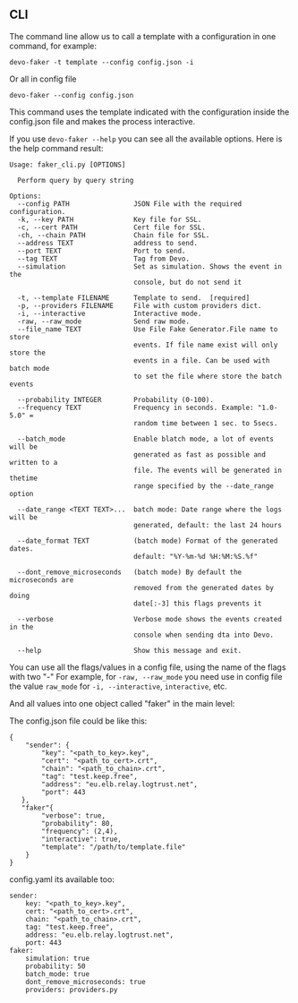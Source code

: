 ## CLI
The command line allow us to call a template with a configuration in one
command, for example:
```
devo-faker -t template --config config.json -i
```

Or all in config file
```
devo-faker --config config.json
```

This command uses the template indicated with the configuration inside the
config.json file and makes the process interactive.

If you use ```devo-faker --help``` you can see all the available options.
Here is the help command result:
```
Usage: faker_cli.py [OPTIONS]

  Perform query by query string

Options:
  --config PATH                JSON File with the required configuration.
  -k, --key PATH               Key file for SSL.
  -c, --cert PATH              Cert file for SSL.
  -ch, --chain PATH            Chain file for SSL.
  --address TEXT               address to send.
  --port TEXT                  Port to send.
  --tag TEXT                   Tag from Devo.
  --simulation                 Set as simulation. Shows the event in the
                               console, but do not send it

  -t, --template FILENAME      Template to send.  [required]
  -p, --providers FILENAME     File with custom providers dict.
  -i, --interactive            Interactive mode.
  -raw, --raw_mode             Send raw mode.
  --file_name TEXT             Use File Fake Generator.File name to store
                               events. If file name exist will only store the
                               events in a file. Can be used with batch mode
                               to set the file where store the batch events

  --probability INTEGER        Probability (0-100).
  --frequency TEXT             Frequency in seconds. Example: "1.0-5.0" =
                               random time between 1 sec. to 5secs.

  --batch_mode                 Enable blatch mode, a lot of events will be
                               generated as fast as possible and written to a
                               file. The events will be generated in thetime
                               range specified by the --date_range option

  --date_range <TEXT TEXT>...  batch mode: Date range where the logs will be
                               generated, default: the last 24 hours

  --date_format TEXT           (batch mode) Format of the generated dates.
                               default: "%Y-%m-%d %H:%M:%S.%f"

  --dont_remove_microseconds   (batch mode) By default the microseconds are
                               removed from the generated dates by doing
                               date[:-3] this flags prevents it

  --verbose                    Verbose mode shows the events created in the
                               console when sending dta into Devo.

  --help                       Show this message and exit.
```


You can use all the flags/values in a config file, using the name of the flags with two "-"
For example, for `-raw, --raw_mode` you need use in config file the value `raw_mode`
for `-i, --interactive`, `interactive`, etc.

And all values into one object called "faker" in the main level:

The config.json file could be like this:
```
{
    "sender": {
        "key": "<path_to_key>.key",
        "cert": "<path_to_cert>.crt",
        "chain": "<path_to_chain>.crt",
        "tag": "test.keep.free",
        "address": "eu.elb.relay.logtrust.net",
        "port": 443
   },
   "faker"{
        "verbose": true,
        "probability": 80,
        "frequency": (2,4),
        "interactive": true,
        "template": "/path/to/template.file"
    }
}
```

config.yaml its available too:
```
sender:
    key: "<path_to_key>.key",
    cert: "<path_to_cert>.crt",
    chain: "<path_to_chain>.crt",
    tag: "test.keep.free",
    address: "eu.elb.relay.logtrust.net",
    port: 443
faker:
    simulation: true
    probability: 50
    batch_mode: true
    dont_remove_microseconds: true
    providers: providers.py
```
